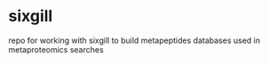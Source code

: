 # sixgill
repo for working with sixgill to build metapeptides databases used in metaproteomics searches

